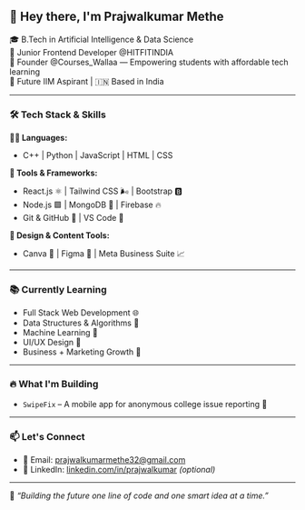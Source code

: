 ## 👋 Hey there, I'm Prajwalkumar Methe

🎓 B.Tech in Artificial Intelligence & Data Science  
💼 Junior Frontend Developer @HITFITINDIA  
🚀 Founder @Courses_Wallaa — Empowering students with affordable tech learning  
🎯 Future IIM Aspirant | 🇮🇳 Based in India

---

### 🛠️ Tech Stack & Skills

**👨‍💻 Languages:**  
- C++ | Python | JavaScript | HTML | CSS

**🧰 Tools & Frameworks:**  
- React.js ⚛️ | Tailwind CSS 🌬️ | Bootstrap 🅱️  
- Node.js 🟩 | MongoDB 🍃 | Firebase 🔥  
- Git & GitHub 🐙 | VS Code 🔵

**🎨 Design & Content Tools:**  
- Canva 🎨 | Figma 🧩 | Meta Business Suite 📈

---

### 📚 Currently Learning

- Full Stack Web Development 🌐  
- Data Structures & Algorithms 🧠  
- Machine Learning 🤖  
- UI/UX Design 🎨  
- Business + Marketing Growth 🚀  

---

### 🔥 What I'm Building

- `SwipeFix` – A mobile app for anonymous college issue reporting 📱  


---

### 📫 Let's Connect

- 📩 Email: prajwalkumarmethe32@gmail.com  
- 💼 LinkedIn: [linkedin.com/in/prajwalkumar](https://linkedin.com/in/prajwalkumar) *(optional)*

---

🔁 *“Building the future one line of code and one smart idea at a time.”*
